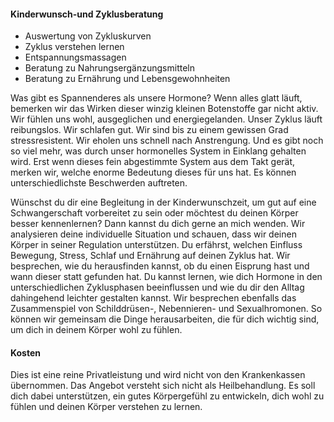 #### Kinderwunsch-und Zyklusberatung

- Auswertung von Zykluskurven
- Zyklus verstehen lernen 
- Entspannungsmassagen
- Beratung zu Nahrungsergänzungsmitteln
- Beratung zu Ernährung und Lebensgewohnheiten

Was gibt es Spannenderes als unsere Hormone? Wenn alles glatt läuft, bemerken wir das Wirken dieser winzig kleinen Botenstoffe gar nicht aktiv. Wir fühlen uns wohl, ausgeglichen und energiegelanden. Unser Zyklus läuft reibungslos. Wir schlafen gut. Wir sind bis zu einem gewissen Grad stressresistent. Wir eholen uns schnell nach Anstrengung. Und es gibt noch so viel mehr, was durch unser hormonelles System in Einklang gehalten wird.
Erst wenn dieses fein abgestimmte System aus dem Takt gerät, merken wir, welche enorme Bedeutung dieses für uns hat. Es können unterschiedlichste Beschwerden auftreten.

Wünschst du dir eine Begleitung in der Kinderwunschzeit, um gut auf eine Schwangerschaft vorbereitet zu sein oder möchtest du deinen Körper besser kennenlernen? Dann kannst du dich gerne an mich wenden. Wir analysieren deine individuelle Situation und schauen, dass wir deinen Körper in seiner Regulation unterstützen. Du erfährst, welchen Einfluss Bewegung, Stress, Schlaf und Ernährung auf deinen Zyklus hat. Wir besprechen, wie du herausfinden kannst, ob du einen Eisprung hast und wann dieser statt gefunden hat. Du kannst lernen, wie dich Hormone in den unterschiedlichen Zyklusphasen beeinflussen und wie du dir den Alltag dahingehend leichter gestalten kannst. Wir besprechen ebenfalls das Zusammenspiel von Schilddrüsen-, Nebennieren- und Sexualhromonen. So können wir gemeinsam die Dinge herausarbeiten, die für dich wichtig sind, um dich in deinem Körper wohl zu fühlen.

#### Kosten

Dies ist eine reine Privatleistung und wird nicht von den Krankenkassen übernommen. Das Angebot versteht sich nicht als Heilbehandlung. Es soll dich dabei unterstützen, ein gutes Körpergefühl zu entwickeln, dich wohl zu fühlen und deinen Körper verstehen zu lernen.
